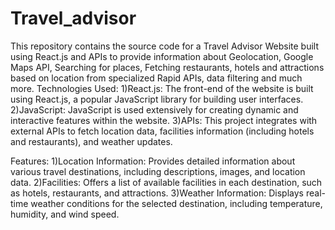 # Travel_advisor
This repository contains the source code for a Travel Advisor Website built using React.js and APIs to provide information about Geolocation, Google Maps API, Searching for places, Fetching restaurants, hotels and attractions based on location from specialized Rapid APIs, data filtering and much more.
Technologies Used:
   1)React.js: The front-end of the website is built using React.js, a popular JavaScript library for building user interfaces.
   2)JavaScript: JavaScript is used extensively for creating dynamic and interactive features within the website.
   3)APIs: This project integrates with external APIs to fetch location data, facilities information (including hotels and restaurants), and weather updates.

Features:
   1)Location Information: Provides detailed information about various travel destinations, including descriptions, images, and location data.
   2)Facilities: Offers a list of available facilities in each destination, such as hotels, restaurants, and attractions.
   3)Weather Information: Displays real-time weather conditions for the selected destination, including temperature, humidity, and wind speed.

